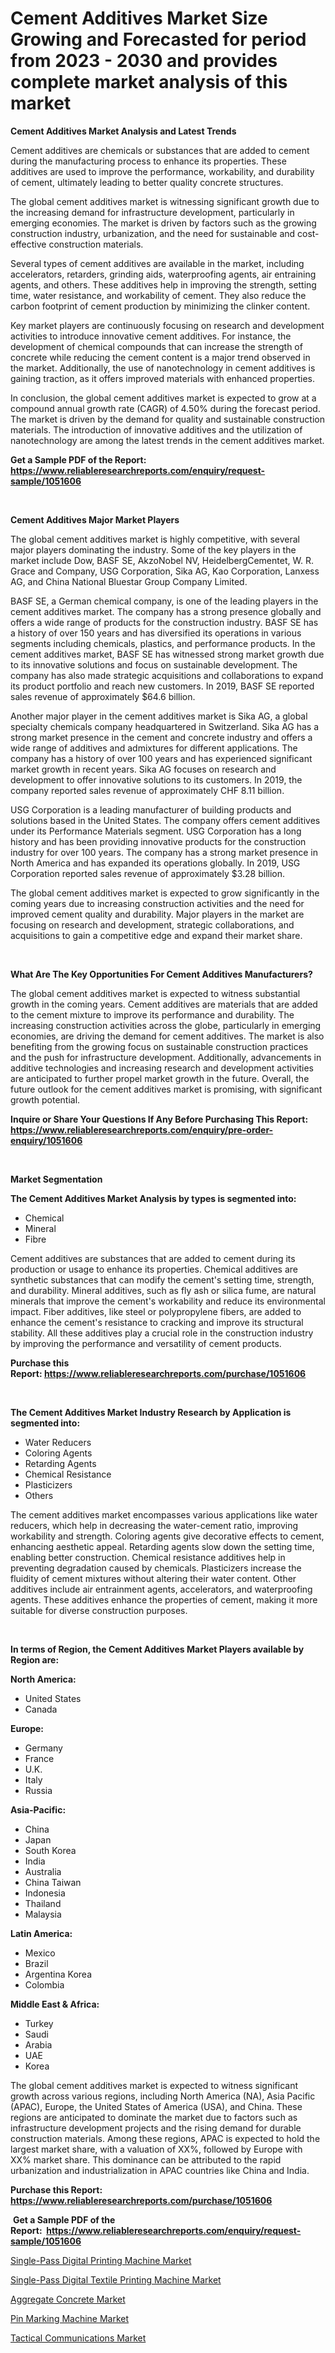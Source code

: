 <p><h1>Cement Additives Market Size Growing and Forecasted for period from 2023 - 2030 and provides complete market analysis of this market</h1></p><p><strong>Cement Additives Market Analysis and Latest Trends</strong></p>
<p><p>Cement additives are chemicals or substances that are added to cement during the manufacturing process to enhance its properties. These additives are used to improve the performance, workability, and durability of cement, ultimately leading to better quality concrete structures.</p><p>The global cement additives market is witnessing significant growth due to the increasing demand for infrastructure development, particularly in emerging economies. The market is driven by factors such as the growing construction industry, urbanization, and the need for sustainable and cost-effective construction materials.</p><p>Several types of cement additives are available in the market, including accelerators, retarders, grinding aids, waterproofing agents, air entraining agents, and others. These additives help in improving the strength, setting time, water resistance, and workability of cement. They also reduce the carbon footprint of cement production by minimizing the clinker content.</p><p>Key market players are continuously focusing on research and development activities to introduce innovative cement additives. For instance, the development of chemical compounds that can increase the strength of concrete while reducing the cement content is a major trend observed in the market. Additionally, the use of nanotechnology in cement additives is gaining traction, as it offers improved materials with enhanced properties.</p><p>In conclusion, the global cement additives market is expected to grow at a compound annual growth rate (CAGR) of 4.50% during the forecast period. The market is driven by the demand for quality and sustainable construction materials. The introduction of innovative additives and the utilization of nanotechnology are among the latest trends in the cement additives market.</p></p>
<p><strong>Get a Sample PDF of the Report:&nbsp; <a href="https://www.reliableresearchreports.com/enquiry/request-sample/1051606">https://www.reliableresearchreports.com/enquiry/request-sample/1051606</a></strong></p>
<p>&nbsp;</p>
<p><strong>Cement Additives Major Market Players</strong></p>
<p><p>The global cement additives market is highly competitive, with several major players dominating the industry. Some of the key players in the market include Dow, BASF SE, AkzoNobel NV, HeidelbergCementet, W. R. Grace and Company, USG Corporation, Sika AG, Kao Corporation, Lanxess AG, and China National Bluestar Group Company Limited.</p><p>BASF SE, a German chemical company, is one of the leading players in the cement additives market. The company has a strong presence globally and offers a wide range of products for the construction industry. BASF SE has a history of over 150 years and has diversified its operations in various segments including chemicals, plastics, and performance products. In the cement additives market, BASF SE has witnessed strong market growth due to its innovative solutions and focus on sustainable development. The company has also made strategic acquisitions and collaborations to expand its product portfolio and reach new customers. In 2019, BASF SE reported sales revenue of approximately $64.6 billion.</p><p>Another major player in the cement additives market is Sika AG, a global specialty chemicals company headquartered in Switzerland. Sika AG has a strong market presence in the cement and concrete industry and offers a wide range of additives and admixtures for different applications. The company has a history of over 100 years and has experienced significant market growth in recent years. Sika AG focuses on research and development to offer innovative solutions to its customers. In 2019, the company reported sales revenue of approximately CHF 8.11 billion.</p><p>USG Corporation is a leading manufacturer of building products and solutions based in the United States. The company offers cement additives under its Performance Materials segment. USG Corporation has a long history and has been providing innovative products for the construction industry for over 100 years. The company has a strong market presence in North America and has expanded its operations globally. In 2019, USG Corporation reported sales revenue of approximately $3.28 billion.</p><p>The global cement additives market is expected to grow significantly in the coming years due to increasing construction activities and the need for improved cement quality and durability. Major players in the market are focusing on research and development, strategic collaborations, and acquisitions to gain a competitive edge and expand their market share.</p></p>
<p>&nbsp;</p>
<p><strong>What Are The Key Opportunities For Cement Additives Manufacturers?</strong></p>
<p><p>The global cement additives market is expected to witness substantial growth in the coming years. Cement additives are materials that are added to the cement mixture to improve its performance and durability. The increasing construction activities across the globe, particularly in emerging economies, are driving the demand for cement additives. The market is also benefiting from the growing focus on sustainable construction practices and the push for infrastructure development. Additionally, advancements in additive technologies and increasing research and development activities are anticipated to further propel market growth in the future. Overall, the future outlook for the cement additives market is promising, with significant growth potential.</p></p>
<p><strong>Inquire or Share Your Questions If Any Before Purchasing This Report: <a href="https://www.reliableresearchreports.com/enquiry/pre-order-enquiry/1051606">https://www.reliableresearchreports.com/enquiry/pre-order-enquiry/1051606</a></strong></p>
<p>&nbsp;</p>
<p><strong>Market Segmentation</strong></p>
<p><strong>The Cement Additives Market Analysis by types is segmented into:</strong></p>
<p><ul><li>Chemical</li><li>Mineral</li><li>Fibre</li></ul></p>
<p><p>Cement additives are substances that are added to cement during its production or usage to enhance its properties. Chemical additives are synthetic substances that can modify the cement's setting time, strength, and durability. Mineral additives, such as fly ash or silica fume, are natural minerals that improve the cement's workability and reduce its environmental impact. Fiber additives, like steel or polypropylene fibers, are added to enhance the cement's resistance to cracking and improve its structural stability. All these additives play a crucial role in the construction industry by improving the performance and versatility of cement products.</p></p>
<p><strong>Purchase this Report:&nbsp;<a href="https://www.reliableresearchreports.com/purchase/1051606">https://www.reliableresearchreports.com/purchase/1051606</a></strong></p>
<p>&nbsp;</p>
<p><strong>The Cement Additives Market Industry Research by Application is segmented into:</strong></p>
<p><ul><li>Water Reducers</li><li>Coloring Agents</li><li>Retarding Agents</li><li>Chemical Resistance</li><li>Plasticizers</li><li>Others</li></ul></p>
<p><p>The cement additives market encompasses various applications like water reducers, which help in decreasing the water-cement ratio, improving workability and strength. Coloring agents give decorative effects to cement, enhancing aesthetic appeal. Retarding agents slow down the setting time, enabling better construction. Chemical resistance additives help in preventing degradation caused by chemicals. Plasticizers increase the fluidity of cement mixtures without altering their water content. Other additives include air entrainment agents, accelerators, and waterproofing agents. These additives enhance the properties of cement, making it more suitable for diverse construction purposes.</p></p>
<p>&nbsp;</p>
<p><strong>In terms of Region, the Cement Additives Market Players available by Region are:</strong></p>
<p>
    <p> <strong> North America: </strong>
        <ul>
            <li>United States</li>
            <li>Canada</li>
        </ul>
        </p> 
    <p> <strong> Europe: </strong>
        <ul>
            <li>Germany</li>
            <li>France</li>
            <li>U.K.</li>
            <li>Italy</li>
            <li>Russia</li>
        </ul>
        </p> 
    <p> <strong> Asia-Pacific: </strong>
        <ul>
            <li>China</li>
            <li>Japan</li>
            <li>South Korea</li>
            <li>India</li>
            <li>Australia</li>
            <li>China Taiwan</li>
            <li>Indonesia</li>
            <li>Thailand</li>
            <li>Malaysia</li>
        </ul>
        </p> 
    <p> <strong> Latin America: </strong>
        <ul>
            <li>Mexico</li>
            <li>Brazil</li>
            <li>Argentina Korea</li>
            <li>Colombia</li>
        </ul>
        </p> 
    <p> <strong> Middle East & Africa: </strong>
        <ul>
            <li>Turkey</li>
            <li>Saudi</li>
            <li>Arabia</li>
            <li>UAE</li>
            <li>Korea</li>
        </ul>
    </p>
    </p>
<p><p>The global cement additives market is expected to witness significant growth across various regions, including North America (NA), Asia Pacific (APAC), Europe, the United States of America (USA), and China. These regions are anticipated to dominate the market due to factors such as infrastructure development projects and the rising demand for durable construction materials. Among these regions, APAC is expected to hold the largest market share, with a valuation of XX%, followed by Europe with XX% market share. This dominance can be attributed to the rapid urbanization and industrialization in APAC countries like China and India.</p></p>
<p><strong>Purchase this Report: <a href="https://www.reliableresearchreports.com/purchase/1051606">https://www.reliableresearchreports.com/purchase/1051606</a></strong></p>
<p>&nbsp;<strong>Get a Sample PDF of the Report:&nbsp;&nbsp;<a href="https://www.reliableresearchreports.com/enquiry/request-sample/1051606">https://www.reliableresearchreports.com/enquiry/request-sample/1051606</a></strong></p>
<p><strong></strong></p>
<p><p><a href="https://www.linkedin.com/pulse/single-pass-digital-printing-machine-market-research-report-xg9ae/">Single-Pass Digital Printing Machine Market</a></p><p><a href="https://www.linkedin.com/pulse/single-pass-digital-textile-printing-machine-market-size-qghae/">Single-Pass Digital Textile Printing Machine Market</a></p><p><a href="https://github.com/gaydyna/Market-Research-Report-List-1/blob/main/aggregate-concrete-market.md">Aggregate Concrete Market</a></p><p><a href="https://medium.com/@twilabailey2000/pin-marking-machine-market-comprehensive-assessment-by-type-application-and-geography-4e251688c6a4">Pin Marking Machine Market</a></p><p><a href="https://medium.com/@greisdukagjini2014/tactical-communications-market-report-reveals-the-latest-trends-and-growth-opportunities-of-this-7551c739730d">Tactical Communications Market</a></p></p>